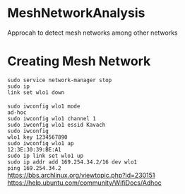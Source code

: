 # MeshNetworkAnalysis
Approcah to detect mesh networks among other networks


# Creating Mesh Network
 <code>sudo service network-manager stop</code>
 <br/>
 <code>sudo ip link set wlo1 down</code>
 <br/>
<br/>
<code>sudo iwconfig wlo1 mode ad-hoc</code>
<br/>
<code>sudo iwconfig wlo1 channel 1</code>
<br/>
<code>sudo iwconfig wlo1 essid Kavach</code>
<br/>
<code>sudo iwconfig wlo1 key 1234567890</code>
<br/>
<code>sudo iwconfig wlo1 ap 12:3E:30:39:BE:A1</code>
<br/>
<code>sudo ip link set wlo1 up</code>
<br/>
<code>sudo ip addr add 169.254.34.2/16 dev wlo1</code>
<br/>
<code>ping 169.254.34.2</code>
<br/>
https://bbs.archlinux.org/viewtopic.php?id=230151
https://help.ubuntu.com/community/WifiDocs/Adhoc
